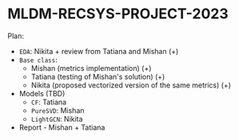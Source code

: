 # MLDM-RECSYS-PROJECT-2023

Plan:
- `EDA`: Nikita + review from Tatiana and Mishan (+)
- `Base class`:
  - Mishan (metrics implementation) (+)
  - Tatiana (testing of Mishan's solution) (+)
  - Nikita (proposed vectorized version of the same metrics) (+)
- Models (TBD)
  - `CF`: Tatiana
  - `PureSVD`: Mishan
  - `LightGCN`: Nikita
- Report - Mishan + Tatiana
